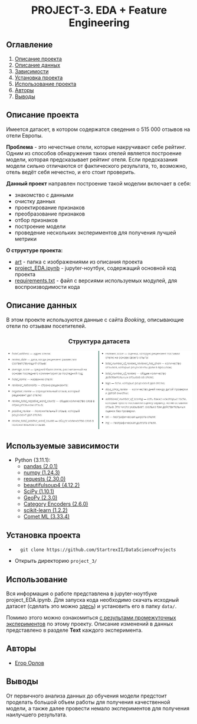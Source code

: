 # <center> PROJECT-3. EDA + Feature Engineering

## Оглавление
1. [Описание проекта](#Описание-проекта)
2. [Описание данных](#Описание-данных)
3. [Зависимости](#Используемые-зависимости)
4. [Установка проекта](#Установка-проекта)
5. [Использование проекта](#Использование)
6. [Авторы](#Авторы)
7. [Выводы](#выводы)

## Описание проекта

Имеется датасет, в котором содержатся сведения о 515 000 отзывов на отели Европы.

**Проблема** - это нечестные отели, которые накручивают себе рейтинг. Одним из способов обнаружения таких отелей является построение модели, которая предсказывает рейтинг отеля. Если предсказания модели сильно отличаются от фактического результата, то, возможно, отель ведёт себя нечестно, и его стоит проверить.

**Данный проект** направлен построение такой моделии включает в себя:

* знакомство с данными
* очистку данных
* проектирование признаков
* преобразование признаков
* отбор признаков
* построение модели
* проведение нескольких экспериментов для получения лучшей метрики

**О структуре проекта:**
* [art](./art) - папка с изображениями из описания проекта
* [project_EDA.ipynb](./project_EDA.ipynb) - jupyter-ноутбук, содержащий основной код проекта
* [requirements.txt](./requirements.txt) - файл с версиями используемых модулей, для воспроизводимости кода


## Описание данных
В этом проекте используются данные с сайта _Booking_, описывающие отели по отзывам посетителей.

### <center> Структура датасета
![](./art/columnsDescription.JPG)


## Используемые зависимости
* Python (3.11.1):
    * [pandas (2.0.1)](https://pandas.pydata.org)
    * [numpy (1.24.3)](https://numpy.org)
    * [requests (2.30.0)](https://seaborn.pydata.org)
    * [beautifulsoup4 (4.12.2)](https://www.crummy.com/software/BeautifulSoup/)
    * [SciPy (1.10.1)](https://scipy.org)
    * [GeoPy (2.3.0)](https://github.com/geopy/geopy)
    * [Category Encoders (2.6.0)](http://contrib.scikit-learn.org/category_encoders/)
    * [scikit-learn (1.2.2)](https://scikit-learn.org/stable/)
    * [Comet ML (3.33.4)](https://comet.com/)

## Установка проекта

* ```
    git clone https://github.com/StartrexII/DataScienceProjects
    ```
* Открыть директорию  `project_3/`  
                             

## Использование
Вся информация о работе представлена в jupyter-ноутбуке project_EDA.ipynb.
Для запуска кода необходимо скачать исходный датасет (сделать это можно [здесь](https://drive.google.com/file/d/1Qj0iYEbD64eVAaaBylJeIi3qvMzxf2C_/view 'Google Drive link')) и установить его в папку `data/`.

Помимо этого можно ознакомиться [с результами промежуточных экспериментов](https://www.comet.com/startrexii/hotelsscoreprediction/a4700596a3d444278b2524e2ed5708d9 'Comet ML') по этому проекту. Описание изменений в данных представлено в разделе **Text** каждого эксперимента.

## Авторы

* [Егор Орлов](https://vk.com/liquidlogic)

## Выводы

От первичного анализа данных до обучения модели предстоит проделать большой объем работы для получения качественной модели, а также далее провести немало экспериментов для получения наилучшего результата.